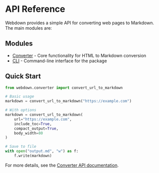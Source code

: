 # API Reference

Webdown provides a simple API for converting web pages to Markdown. The main modules are:

## Modules

- [Converter](converter.md) - Core functionality for HTML to Markdown conversion
- [CLI](cli.md) - Command-line interface for the package

## Quick Start

```python
from webdown.converter import convert_url_to_markdown

# Basic usage
markdown = convert_url_to_markdown("https://example.com")

# With options
markdown = convert_url_to_markdown(
    url="https://example.com",
    include_toc=True,
    compact_output=True,
    body_width=80
)

# Save to file
with open("output.md", "w") as f:
    f.write(markdown)
```

For more details, see the [Converter API documentation](converter.md).
